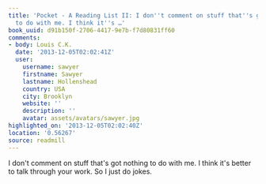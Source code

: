 ```yaml
---
title: 'Pocket - A Reading List II: I don''t comment on stuff that''s got nothing
  to do with me. I think it''s …'
book_uuid: d91b150f-2706-4417-9e7b-f7d80831ff60
comments:
- body: Louis C.K.
  date: '2013-12-05T02:02:41Z'
  user:
    username: sawyer
    firstname: Sawyer
    lastname: Hollenshead
    country: USA
    city: Brooklyn
    website: ''
    description: ''
    avatar: assets/avatars/sawyer.jpg
highlighted_on: '2013-12-05T02:02:40Z'
location: '0.56267'
source: readmill
---
```


I don't comment on stuff that's got nothing to do with me. I think it's better to talk through your work. So I just do jokes.